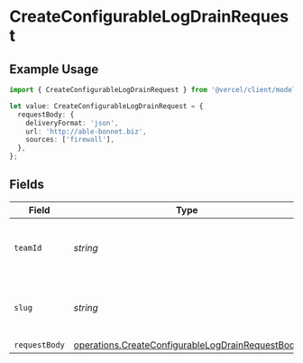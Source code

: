 # CreateConfigurableLogDrainRequest

## Example Usage

```typescript
import { CreateConfigurableLogDrainRequest } from '@vercel/client/models/operations';

let value: CreateConfigurableLogDrainRequest = {
  requestBody: {
    deliveryFormat: 'json',
    url: 'http://able-bonnet.biz',
    sources: ['firewall'],
  },
};
```

## Fields

| Field         | Type                                                                                                                 | Required           | Description                                              |
| ------------- | -------------------------------------------------------------------------------------------------------------------- | ------------------ | -------------------------------------------------------- |
| `teamId`      | _string_                                                                                                             | :heavy_minus_sign: | The Team identifier to perform the request on behalf of. |
| `slug`        | _string_                                                                                                             | :heavy_minus_sign: | The Team slug to perform the request on behalf of.       |
| `requestBody` | [operations.CreateConfigurableLogDrainRequestBody](../../models/operations/createconfigurablelogdrainrequestbody.md) | :heavy_minus_sign: | N/A                                                      |
